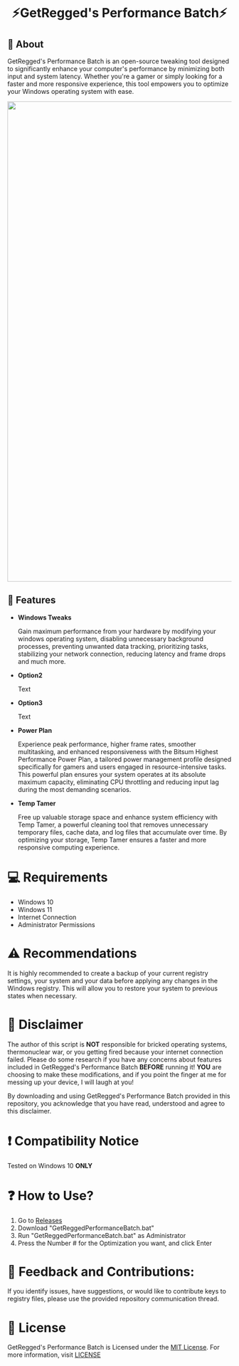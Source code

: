 <div align="center">

# **⚡GetRegged's Performance Batch⚡**

</div>

## 👏 About
GetRegged's Performance Batch is an open-source tweaking tool designed to significantly enhance your computer's performance by minimizing both input and system latency. Whether you're a gamer or simply looking for a faster and more responsive experience, this tool empowers you to optimize your Windows operating system with ease.

<p align="center">
<img src="https://github.com/GetRegged/GetRegged-Performance-Batch/blob/main/image/preview.png" width="1080">
</p>

## 🔑 Features
- **Windows Tweaks**
  
  Gain maximum performance from your hardware by modifying your windows operating system, disabling unnecessary background processes, preventing unwanted data tracking, prioritizing tasks, stabilizing your network connection, reducing latency and frame drops and much more.

- **Option2**

  Text
  
- **Option3**

  Text

- **Power Plan**
  
  Experience peak performance, higher frame rates, smoother multitasking, and enhanced responsiveness with the Bitsum Highest Performance Power Plan, a tailored power management profile designed specifically for gamers and users engaged in resource-intensive tasks. This powerful plan ensures your system operates at its absolute maximum capacity, eliminating CPU throttling and reducing input lag during the most demanding scenarios.

- **Temp Tamer**
  
  Free up valuable storage space and enhance system efficiency with Temp Tamer, a powerful cleaning tool that removes unnecessary temporary files, cache data, and log files that accumulate over time. By optimizing your storage, Temp Tamer ensures a faster and more responsive computing experience.

# 💻 Requirements
- Windows 10
- Windows 11
- Internet Connection
- Administrator Permissions

# ⚠️ Recommendations
It is highly recommended to create a backup of your current registry settings, your system and your data before applying any changes in the Windows registry. This will allow you to restore your system to previous states when necessary.

# 🚨 Disclaimer
The author of this script is **NOT** responsible for bricked operating systems, thermonuclear war, or you getting fired because your internet connection failed. Please do some research if you have any concerns about features included in GetRegged's Performance Batch **BEFORE** running it!
**YOU** are choosing to make these modifications, and if you point the finger at me for messing up your device, I will laugh at you!

By downloading and using GetRegged's Performance Batch provided in this repository, you acknowledge that you have read, understood and agree to this disclaimer.

# ❗ Compatibility Notice 
Tested on Windows 10 **ONLY**

# ❓ How to Use?
1. Go to [Releases]()
2. Download "GetReggedPerformanceBatch.bat"
3. Run "GetReggedPerformanceBatch.bat" as Administrator
4. Press the Number # for the Optimization you want, and click Enter

# 🤝 Feedback and Contributions:
If you identify issues, have suggestions, or would like to contribute keys to registry files, please use the provided repository communication thread.

# 📜 License
GetRegged's Performance Batch is Licensed under the [MIT License](https://opensource.org/licenses/MIT). For more information, visit [LICENSE](https://github.com/GetRegged/GetRegged-Performance-Batch/blob/main/LICENSE)
